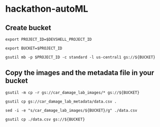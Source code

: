 # hackathon-autoML

## Create bucket

```
export PROJECT_ID=$DEVSHELL_PROJECT_ID

export BUCKET=$PROJECT_ID

gsutil mb -p $PROJECT_ID -c standard -l us-central1 gs://${BUCKET}

```

## Copy the images and the metadata file in your bucket

```
gsutil -m cp -r gs://car_damage_lab_images/* gs://${BUCKET}

gsutil cp gs://car_damage_lab_metadata/data.csv .

sed -i -e "s/car_damage_lab_images/${BUCKET}/g" ./data.csv

gsutil cp ./data.csv gs://${BUCKET}

```
